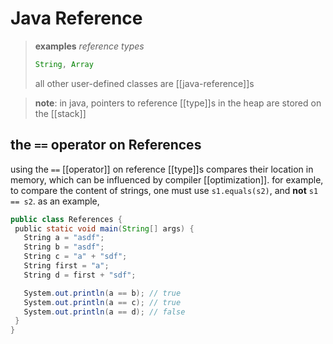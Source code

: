 # Java Reference

> **examples** _reference types_
>
> ```java
> String, Array
> ```
>
> all other user-defined classes are [[java-reference]]s

> **note**: in java, pointers to reference [[type]]s in the heap are stored on the [[stack]]

## the `==` operator on References

using the `==` [[operator]] on reference [[type]]s compares their location in memory, which can be influenced by compiler [[optimization]]. for example, to compare the content of strings, one must use `s1.equals(s2)`, and **not** `s1 == s2`. as an example,

```java
public class References {
 public static void main(String[] args) {
   String a = "asdf";
   String b = "asdf";
   String c = "a" + "sdf";
   String first = "a";
   String d = first + "sdf";

   System.out.println(a == b); // true
   System.out.println(a == c); // true
   System.out.println(a == d); // false
 }
}
```
